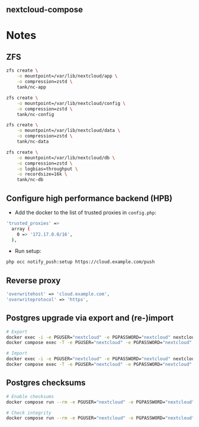 nextcloud-compose
-----------------

# Notes

## ZFS

```bash
zfs create \
    -o mountpoint=/var/lib/nextcloud/app \
    -o compression=zstd \
    tank/nc-app

zfs create \
    -o mountpoint=/var/lib/nextcloud/config \
    -o compression=zstd \
    tank/nc-config

zfs create \
    -o mountpoint=/var/lib/nextcloud/data \
    -o compression=zstd \
    tank/nc-data

zfs create \
    -o mountpoint=/var/lib/nextcloud/db \
    -o compression=zstd \
    -o logbias=throughput \
    -o recordsize=16k \
    tank/nc-db
```

## Configure high performance backend (HPB)

- Add the docker to the list of trusted proxies in `config.php`:

```bash
'trusted_proxies' =>
  array (
    0 => '172.17.0.0/16',
  ),
```

- Run setup:

```bash
php occ notify_push:setup https://cloud.example.com/push
```

## Reverse proxy

```php
'overwritehost' => 'cloud.example.com',
'overwriteprotocol' => 'https',
```

## Postgres upgrade via export and (re-)import

```bash
# Export
docker exec -i -e PGUSER="nextcloud" -e PGPASSWORD="nextcloud" nextcloud-db pg_dumpall > dump.sql
docker compose exec -T -e PGUSER="nextcloud" -e PGPASSWORD="nextcloud" db pg_dumpall > dump.sql

# Import
docker exec -i -e PGUSER="nextcloud" -e PGPASSWORD="nextcloud" nextcloud-db psql < dump.sql
docker compose exec -T -e PGUSER="nextcloud" -e PGPASSWORD="nextcloud" db psql < dump.sql
```

## Postgres checksums

```bash
# Enable checksums
docker compose run --rm -e PGUSER="nextcloud" -e PGPASSWORD="nextcloud" db pg_checksums -e

# Check integrity
docker compose run --rm -e PGUSER="nextcloud" -e PGPASSWORD="nextcloud" db pg_checksums -c
```
